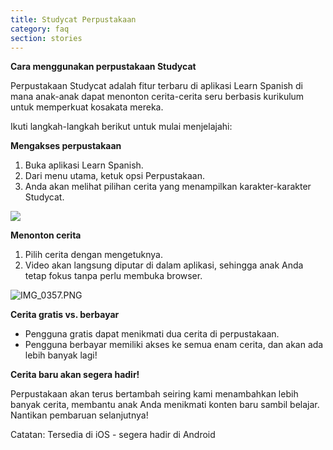 ```yaml
---
title: Studycat Perpustakaan
category: faq
section: stories
---
```

**Cara menggunakan perpustakaan Studycat**


Perpustakaan Studycat adalah fitur terbaru di aplikasi Learn Spanish di mana anak\-anak dapat menonton cerita\-cerita seru berbasis kurikulum untuk memperkuat kosakata mereka.


Ikuti langkah\-langkah berikut untuk mulai menjelajahi:


**Mengakses perpustakaan**


1. Buka aplikasi Learn Spanish.
2. Dari menu utama, ketuk opsi Perpustakaan.
3. Anda akan melihat pilihan cerita yang menampilkan karakter\-karakter Studycat.


![](https://help.studycat.com/hc/article_attachments/38812096342041)


**Menonton cerita**


1. Pilih cerita dengan mengetuknya.
2. Video akan langsung diputar di dalam aplikasi, sehingga anak Anda tetap fokus tanpa perlu membuka browser.


![IMG_0357.PNG](https://help.studycat.com/hc/article_attachments/38812096344217)


**Cerita gratis vs. berbayar**


* Pengguna gratis dapat menikmati dua cerita di perpustakaan.
* Pengguna berbayar memiliki akses ke semua enam cerita, dan akan ada lebih banyak lagi!


**Cerita baru akan segera hadir!**


Perpustakaan akan terus bertambah seiring kami menambahkan lebih banyak cerita, membantu anak Anda menikmati konten baru sambil belajar.  
Nantikan pembaruan selanjutnya!  
  
  
Catatan: Tersedia di iOS \- segera hadir di Android